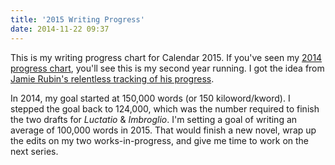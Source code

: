 ```yaml
---
title: '2015 Writing Progress'
date: 2014-11-22 09:37
---
```


This is my writing progress chart for Calendar 2015. If you've seen my [2014 progress chart](/writing-logs/2014-progress), you'll see this is my second year running. I got the idea from [Jamie Rubin's relentless tracking of his progress](http://www.jamierubin.net/2014/11/16/how-i-used-rescuetime-to-baseline-my-activity-in-2014-and-set-goals-for-2015/).

In 2014, my goal started at 150,000 words (or 150 kiloword/kword). I stepped the goal back to 124,000, which was the number required to finish the two drafts for *Luctatio* & *Imbroglio*. I'm setting a goal of writing an average of 100,000 words in 2015. That would finish a new novel, wrap up the edits on my two works-in-progress, and give me time to work on the next series.
